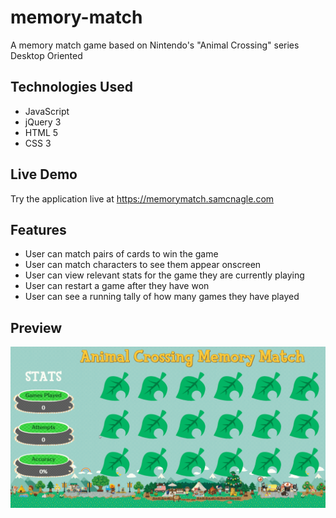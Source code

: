 # memory-match

A memory match game based on Nintendo's "Animal Crossing" series
Desktop Oriented

## Technologies Used
- JavaScript
- jQuery 3
- HTML 5
- CSS 3

## Live Demo
Try the application live at <https://memorymatch.samcnagle.com>

## Features
- User can match pairs of cards to win the game
- User can match characters to see them appear onscreen
- User can view relevant stats for the game they are currently playing
- User can restart a game after they have won
- User can see a running tally of how many games they have played

## Preview

<img src="memorymatch.gif"
     alt="Memory Match preview"/>

